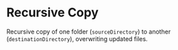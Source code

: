 # Recursive Copy

Recursive copy of one folder (`sourceDirectory`) to another (`destinationDirectory`), overwriting updated files.